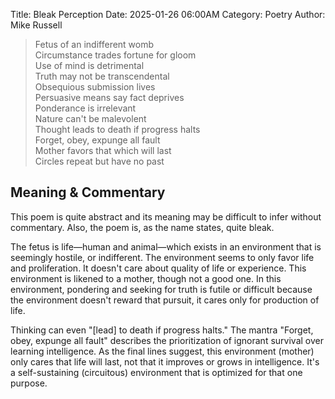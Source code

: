 Title: Bleak Perception
Date: 2025-01-26 06:00AM
Category: Poetry
Author: Mike Russell

> Fetus of an indifferent womb<br>
Circumstance trades fortune for gloom<br>
Use of mind is detrimental<br>
Truth may not be transcendental<br>
Obsequious submission lives<br>
Persuasive means say fact deprives<br>
Ponderance is irrelevant<br>
Nature can't be malevolent<br>
Thought leads to death if progress halts<br>
Forget, obey, expunge all fault<br>
Mother favors that which will last<br>
Circles repeat but have no past

## Meaning & Commentary

This poem is quite abstract and its meaning may be difficult to infer without commentary. Also, the poem is, as the name states, quite bleak.

The fetus is life—human and animal—which exists in an environment that is seemingly hostile, or indifferent. The environment seems to only favor life and proliferation. It doesn't care about quality of life or experience. This environment is likened to a mother, though not a good one. In this environment, pondering and seeking for truth is futile or difficult because the environment doesn't reward that pursuit, it cares only for production of life. 

Thinking can even "\[lead\] to death if progress halts." The mantra "Forget, obey, expunge all fault" describes the prioritization of ignorant survival over learning intelligence. As the final lines suggest, this environment (mother) only cares that life will last, not that it improves or grows in intelligence. It's a self-sustaining (circuitous) environment that is optimized for that one purpose.
